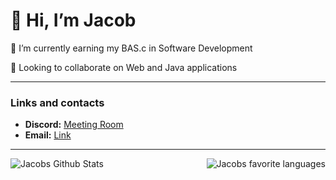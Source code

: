 <h1>👋 Hi, I’m Jacob</h1>

📖 I’m currently earning my BAS.c in Software Development

👥 Looking to collaborate on Web and Java applications

---
### Links and contacts
- **Discord:** [Meeting Room](https://discord.gg/PAKFDn4hPD)
- **Email:** [Link](github@jac0b.anonaddy.com)
---

<img align="left" alt="Jacobs Github Stats" src="https://github-readme-stats.vercel.app/api?username=night780&show_icons=true&bg_color=00000000&hide_border=true"/>

<img align="right" alt="Jacobs favorite languages" src="https://github-readme-stats.vercel.app/api/top-langs/?username=night780"/>


